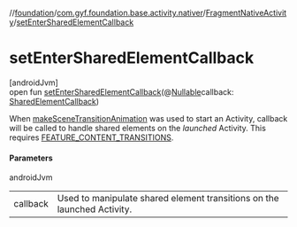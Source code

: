 //[foundation](../../../index.md)/[com.gyf.foundation.base.activity.nativer](../index.md)/[FragmentNativeActivity](index.md)/[setEnterSharedElementCallback](set-enter-shared-element-callback.md)

# setEnterSharedElementCallback

[androidJvm]\
open fun [setEnterSharedElementCallback](set-enter-shared-element-callback.md)(@[Nullable](https://developer.android.com/reference/kotlin/androidx/annotation/Nullable.html)callback: [SharedElementCallback](https://developer.android.com/reference/kotlin/androidx/core/app/SharedElementCallback.html))

When [makeSceneTransitionAnimation](https://developer.android.com/reference/kotlin/android/app/ActivityOptions.html#makescenetransitionanimation) was used to start an Activity, callback will be called to handle shared elements on the *launched* Activity. This requires [FEATURE_CONTENT_TRANSITIONS](https://developer.android.com/reference/kotlin/android/view/Window.html#feature_content_transitions).

#### Parameters

androidJvm

| | |
|---|---|
| callback | Used to manipulate shared element transitions on the launched Activity. |